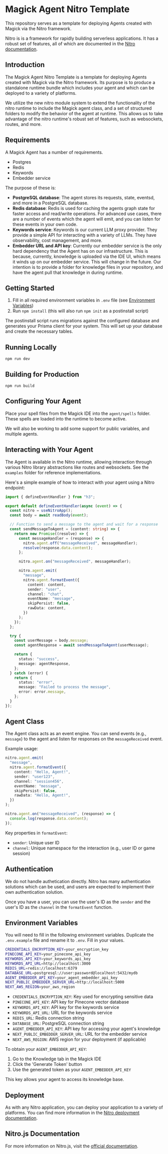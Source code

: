 # Magick Agent Nitro Template

This repository serves as a template for deploying Agents created with Magick via the Nitro framework.

Nitro is is a framework for rapidly building serverless applications. It has a robust set of features, all of which are documented in the [Nitro documentation](https://nitro.unjs.io/).

## Introduction

The Magick Agent Nitro Template is a template for deploying Agents created with Magick via the Nitro framework. Its purpose is to produce a standalone runtime bundle which includes your agent and which can be deployed to a variety of platforms.

We utilize the new nitro module system to extend the functionality of the nitro runtime to include the Magick agent class, and a set of structured folders to modify the behavior of the agent at runtime. This allows us to take advantage of the nitro runtime's robust set of features, such as websockets, routes, and more.

## Requirements

A Magick Agent has a number of requirements.

- Postgres
- Redis
- Keywords
- Embedder service

The purpose of these is:

- **PostgreSQL database**: The agent stores its requests, state, eventsd, and more in a PostgreSQL database.
- **Redis database**: Redis is used for caching the agents graph state for faster access and read/write operations. For advanced use cases, there are a number of events which the agent will emit, and you can listen for these events in your own code.
- **Keywords service**: Keywords is our current LLM proxy provider. They provide a simple API for interacting with a variety of LLMs. They have observability, cost management, and more.
- **Embedder URL and API key**: Currently our embedder service is the only hard dependency that the Agent has on our infrastructure. This is because, currently, knowledge is uploaded via the IDE UI, which means it winds up on our embedder service. This will change in the future. Our intention is to provide a folder for knowledge files in your repository, and have the agent pull that knowledge in during runtime.

## Getting Started

1. Fill in all required environment variables in `.env` file (see [Environment Variables](#environment-variables))
2. Run `npm install` (this will also run `npm init` as a postinstall script)

The postinstall script runs migrations against the configured database and generates your Prisma client for your system. This will set up your database and create the necessary tables.

## Running Locally

`npm run dev`

## Building for Production

`npm run build`

## Configuring Your Agent

Place your spell files from the Magick IDE into the `agent/spells` folder. These spells are loaded into the runtime to become active.

We will also be working to add some support for public variables, and multiple agents.

## Interacting with Your Agent

The Agent is available in the Nitro runtime, allowing interaction through various Nitro library abstractions like routes and websockets. See the `examples` folder for reference implementations.

Here's a simple example of how to interact with your agent using a Nitro endpoint:

```typescript
import { defineEventHandler } from "h3";

export default defineEventHandler(async (event) => {
  const nitro = useNitroApp();
  const body = await readBody(event);

  // Function to send a message to the agent and wait for a response
  const sendMessageToAgent = (content: string) => {
    return new Promise((resolve) => {
      const messageHandler = (response) => {
        nitro.agent.off("messageReceived", messageHandler);
        resolve(response.data.content);
      };

      nitro.agent.on("messageReceived", messageHandler);

      nitro.agent.emit(
        "message",
        nitro.agent.formatEvent({
          content: content,
          sender: "user",
          channel: "chat",
          eventName: "message",
          skipPersist: false,
          rawData: content,
        })
      );
    });
  };

  try {
    const userMessage = body.message;
    const agentResponse = await sendMessageToAgent(userMessage);

    return {
      status: "success",
      message: agentResponse,
    };
  } catch (error) {
    return {
      status: "error",
      message: "Failed to process the message",
      error: error.message,
    };
  }
});
```

## Agent Class

The Agent class acts as an event engine. You can send events (e.g., `message`) to the agent and listen for responses on the `messageReceived` event.

Example usage:

```typescript
nitro.agent.emit(
  "message",
  nitro.agent.formatEvent({
    content: "Hello, Agent!",
    sender: "user123",
    channel: "session456",
    eventName: "message",
    skipPersist: false,
    rawData: "Hello, Agent!",
  })
);

nitro.agent.on("messageReceived", (response) => {
  console.log(response.data.content);
});
```

Key properties in `formatEvent`:

- `sender`: Unique user ID
- `channel`: Unique namespace for the interaction (e.g., user ID or game session)

## Authentication

We do not handle authetication directly. Nitro has many authentication solutions which can be used, and users are expected to implement their own authentication solution.

Once you have a user, you can use the user's ID as the `sender` and the user's ID as the `channel` in the `formatEvent` function.

## Environment Variables

You will need to fill in the following environment variables. Duplicate the `.env.example` file and rename it to `.env`. Fill in your values.

```bash
CREDENTIALS_ENCRYPTION_KEY=your_encryption_key
PINECONE_API_KEY=your_pinecone_api_key
KEYWORDS_API_KEY=your_keywords_api_key
KEYWORDS_API_URL=http://localhost:3000
REDIS_URL=redis://localhost:6379
DATABASE_URL=postgresql://user:password@localhost:5432/mydb
AGENT_EMBEDDER_API_KEY=your_agent_embedder_api_key
NEXT_PUBLIC_EMBEDDER_SERVER_URL=http://localhost:5000
NEXT_AWS_REGION=your_aws_region
```

- `CREDENTIALS_ENCRYPTION_KEY`: Key used for encrypting sensitive data
- `PINECONE_API_KEY`: API key for Pinecone vector database
- `KEYWORDS_API_KEY`: API key for the keywords service
- `KEYWORDS_API_URL`: URL for the keywords service
- `REDIS_URL`: Redis connection string
- `DATABASE_URL`: PostgreSQL connection string
- `AGENT_EMBEDDER_API_KEY`: API key for accessing your agent's knowledge
- `NEXT_PUBLIC_EMBEDDER_SERVER_URL`: URL for the embedder service
- `NEXT_AWS_REGION`: AWS region for your deployment (if applicable)

To obtain your `AGENT_EMBEDDER_API_KEY`:

1. Go to the Knowledge tab in the Magick IDE
2. Click the 'Generate Token' button
3. Use the generated token as your `AGENT_EMBEDDER_API_KEY`

This key allows your agent to access its knowledge base.

## Deployment

As with any Nitro application, you can deploy your application to a variety of platforms. You can find more information in the [Nitro deployment documentation](https://nitro.unjs.io/deploy).

## Nitro.js Documentation

For more information on Nitro.js, visit the [official documentation](https://nitro.unjs.io/).
